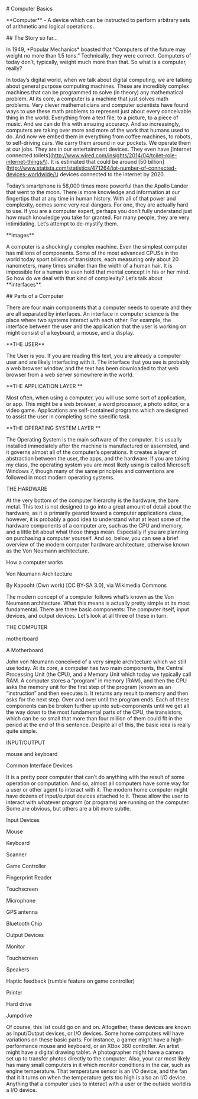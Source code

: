 \# Computer Basics



\*\*Computer\*\* - A device which can be instructed to perform arbitrary sets of arithmetic and logical operations.



\#\# The Story so far…



In 1949, \*Popular Mechanics\* boasted that “Computers of the future may weight no more than 1.5 tons.” Technically, they were correct. Computers of today don’t, typically, weight much more than that. So what is a computer, really?



In today’s digital world, when we talk about digital computing, we are talking about general purpose computing machines. These are incredibly complex machines that can be programmed to solve \(in theory\) any mathematical problem. At its core, a computer is a machine that just solves math problems. Very clever mathematicians and computer scientists have found ways to use these math problems to represent just about every conceivable thing in the world. Everything from a text file, to a picture, to a piece of music. And we can do this with amazing accuracy. And so increasingly, computers are taking over more and more of the work that humans used to do. And now we embed them in everything from coffee machines, to robots, to self-driving cars. We carry them around in our pockets. We operate them at our jobs. They are in our entertainment devices. They even have \[internet connected toilets\]\(http://www.wired.com/insights/2014/04/toilet-role-internet-things/\). It is estimated that could be around \[50 billion\]\(http://www.statista.com/statistics/471264/iot-number-of-connected-devices-worldwide/\) devices connected to the internet by 2020.



Today’s smartphone is 58,000 times more powerful than the Apollo Lander that went to the moon. There is more knowledge and information at our fingertips that at any time in human history. With all of that power and complexity, comes some very real dangers. For one, they are actually hard to use. If you are a computer expert, perhaps you don’t fully understand just how much knowledge you take for granted. For many people, they are very intimidating. Let’s attempt to de-mystify them.



\*\*images\*\*



A computer is a shockingly complex machine. Even the simplest computer has millions of components. Some of the most advanced CPUSs in the world today sport billions of transistors, each measuring only about 20 nanometers, many times smaller than the width of a human hair. It is impossible for a human to even hold that mental concept in his or her mind. So how do we deal with that kind of complexity? Let’s talk about \*\*interfaces\*\*.



\#\# Parts of a Computer



There are four main components that a computer needs to operate and they are all separated by interfaces. An interface in computer science is the place where two systems interact with each other. For example, the interface between the user and the application that the user is working on might consist of a keyboard, a mouse, and a display.



\*\*THE USER\*\*

The User is you. If you are reading this text, you are already a computer user and are likely interfacing with it. The interface that you see is probably a web browser window, and the text has been downloaded to that web browser from a web server somewhere in the world.



**THE APPLICATION LAYER**

Most often, when using a computer, you will use some sort of application, or app. This might be a web browser, a word processor, a photo editor, or a video game. Applications are self-contained programs which are designed to assist the user in completing some specific task.



**THE OPERATING SYSTEM LAYER**

The Operating System is the main software of the computer. It is usually installed immediately after the machine is manufactured or assembled, and it governs almost all of the computer’s operations. It creates a layer of abstraction between the user, the apps, and the hardware. If you are taking my class, the operating system you are most likely using is called Microsoft Windows 7, though many of the same principles and conventions are followed in most modern operating systems.



THE HARDWARE



At the very bottom of the computer hierarchy is the hardware, the bare metal. This text is not designed to go into a great amount of detail about the hardware, as it is primarily geared toward a computer applications class, however, it is probably a good idea to understand what at least some of the hardware components of a computer are, such as the CPU and memory, and a little bit about what those things mean. Especially if you are planning on purchasing a computer yourself. And so, below, you can see a brief overview of the modern computer hardware architecture, otherwise known as the Von Neumann architecture.



How a computer works



Von Neumann Architecture

By Kapooht \(Own work\) \[CC BY-SA 3.0\], via Wikimedia Commons

The modern concept of a computer follows what’s known as the Von Neumann architecture. What this means is actually pretty simple at its most fundamental. There are three basic components: The computer itself, input devices, and output devices. Let’s look at all three of these in turn.



THE COMPUTER



motherboard

A Motherboard

John von Neumann conceived of a very simple architecture which we still use today. At its core, a computer has two main components, the Central Processing Unit \(the CPU\), and a Memory Unit which today we typically call RAM. A computer stores a “program” in memory \(RAM\), and then the CPU asks the memory unit for the first step of the program \(known as an “instruction” and then executes it. It returns any result to memory and then asks for the next step. Over and over until the program ends. Each of these components can be broken further up into sub-components until we get all the way down to the most fundamental parts of the CPU, the transistors, which can be so small that more than four million of them could fit in the period at the end of this sentence. Despite all of this, the basic idea is really quite simple.



INPUT/OUTPUT



mouse and keyboard

Common Interface Devices

It is a pretty poor computer that can’t do anything with the result of some operation or computation. And so, almost all computers have some way for a user or other agent to interact with it. The modern home computer might have dozens of input/output devices attached to it. These allow the user to interact with whatever program \(or programs\) are running on the computer. Some are obvious, but others are a bit more subtle.



Input Devices



Mouse

Keyboard

Scanner

Game Controller

Fingerprint Reader

Touchscreen

Microphone

GPS antenna

Bluetooth Chip

Output Devices



Monitor

Touchscreen

Speakers

Haptic feedback \(rumble feature on game controller\)

Printer

Hard drive

Jumpdrive

Of course, this list could go on and on. Altogether, these devices are known as Input/Output devices, or I/O devices. Some home computers will have variations on these basic parts. For instance, a gamer might have a high-performance mouse and keyboard, or an XBox 360 controller. An artist might have a digital drawing tablet. A photographer might have a camera set up to transfer photos directly to the computer. Also, your car most likely has many small computers in it which monitor conditions in the car, such as engine temperature. That temperature sensor is an I/O device, and the fan that it it turns on when the temperature gets too high is also an I/O device. Anything that a computer uses to interact with a user or the outside world is a I/O device.



